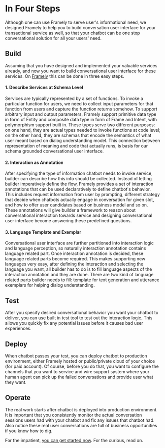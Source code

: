 # In Four Steps
Although one can use Framely to serve user's informational need, we designed Framely to help 
you to build conversation user interface for your transactional service as well, so that your chatbot can be one stop conversational solution for all your users' need. 

## Build
Assuming that you have designed and implemented your valuable services already, and now you want to build conversational user interface for these services. On [Framely](https://framely.naturali.io) this can be done in three easy steps. 

#### 1. Describe Services at Schema Level
Services are typically represented by a set of functions. To invoke a particular function for users, we need to collect input parameters for that function from users and capture the function returns somehow. To support arbitrary input and output parameters, Framely support primitive data type in form of Entity and composite data type in form of Frame and Intent, with polymorphism support built in. These types serve two different purposes: on one hand, they are actual types needed to invoke functions at code level; on the other hand, they are schemas that encode the semantics of what user meant based on dialog understanding model. This connection between representation of meaning and code that actually runs, is basis for our schema grounded conversational user interface.

#### 2. Interaction as Annotation
After specifying the type of information chatbot needs to invoke service, builder can describe how this info should be collected. Instead of letting builder imperatively define the flow, Framely provides a set of interaction annotations that can be used declaratively to define chatbot's behavior. This includes request information from user by prompting, different strategy that decide when chatbots actually engage in conversation for given slot, and how to offer user candidates based on business model and so on. These annotations will give builder a framework to reason about conversational interaction towards service and designing conversational user interface become answering these predefined questions. 

#### 3. Language Template and Exemplar
Conversational user interface are further partitioned into interaction logic and language perception, so naturally interaction annotation contains language related part. Once interaction annotation is decided, these language related parts become required. This makes supporting new languages very easy, after defining the interaction and selecting the language you want, all builder has to do is to fill language aspects of the interaction annotation and they are done. There are two kind of language related parts builder needs to fill: template for text generation and utterance exemplars for helping dialog understanding.

## Test
After you specify desired conversational behavior you want your chatbot to deliver, you can use built in test tool to test out the interaction logic. This allows you quickly fix any potential issues before it causes bad user experiences.

## Deploy
When chatbot passes your test, you can deploy chatbot to production environment, either Framely hosted or public/private cloud of your choice (for paid account). Of course, before you do that, you want to configure the channels that you want to service and wire support system where your human agent can pick up the failed conversations and provide user what they want.

## Operate
The real work starts after chatbot is deployed into production environment. It is important that you consistently monitor the actual conversation sessions users had with your chatbot and fix any issues that chatbot had. Also notice these real user conversations are full of business opportunities if you know how to dig.

For the impatient, [you can get started now](https://framely.naturali.io). For the curious, read on.